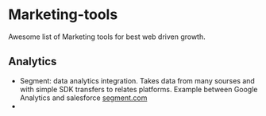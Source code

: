 # Marketing-tools

Awesome list of Marketing tools for best web driven growth.


## Analytics

- Segment: data analytics integration. Takes data from many sourses and with simple SDK transfers to relates platforms. Example between Google Analytics and salesforce <a href="www.segment.com"> segment.com </a>
- 
